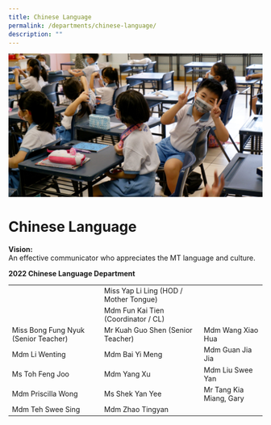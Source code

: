 ```yaml
---
title: Chinese Language
permalink: /departments/chinese-language/
description: ""
---
```

![](/images/enjoying-the-CNY-celebration-scaled.jpg)

# **Chinese Language**

**Vision:**   
An effective communicator who appreciates the MT language and culture.

**2022 Chinese Language Department**

|  	|  	|  	|
|---	|---	|---	|
| 	| Miss Yap Li Ling (HOD / Mother Tongue) 	|  	|
|  	| Mdm Fun Kai Tien (Coordinator / CL) 	|  	|
| Miss Bong Fung Nyuk (Senior Teacher) 	| Mr Kuah Guo Shen (Senior Teacher) 	| Mdm Wang Xiao Hua 	|
| Mdm Li Wenting 	| Mdm Bai Yi Meng 	| Mdm Guan Jia Jia 	|
| Ms Toh Feng Joo 	| Mdm Yang Xu 	| Mdm Liu Swee Yan 	|
| Mdm Priscilla Wong 	| Ms Shek Yan Yee 	| Mr Tang Kia Miang, Gary 	|
| Mdm Teh  Swee Sing 	| Mdm Zhao Tingyan 	|   	|